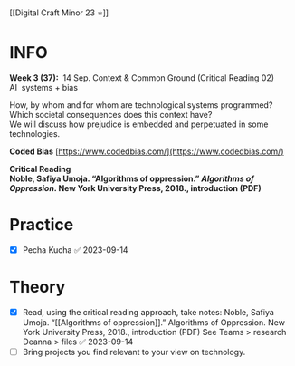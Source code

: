 
[[Digital Craft Minor 23 ⭐]]

# INFO

**Week 3 (37):**  14 Sep. Context & Common Ground (Critical Reading 02)
AI  systems + bias

How, by whom and for whom are technological systems programmed? Which societal consequences does this context have?  
We will discuss how prejudice is embedded and perpetuated in some technologies.

**Coded Bias** [https://www.codedbias.com/](https://www.codedbias.com/)

**Critical Reading  
Noble, Safiya Umoja. “Algorithms of oppression.” *Algorithms of Oppression*. New York University Press, 2018., introduction (PDF)**

# Practice

- [x] Pecha Kucha ✅ 2023-09-14

# Theory

- [x] Read, using the critical reading approach, take notes: Noble, Safiya Umoja. “[[Algorithms of oppression]].” Algorithms of Oppression. New York University Press, 2018., introduction (PDF) See Teams > research Deanna > files ✅ 2023-09-14
- [ ]  Bring projects you find relevant to your view on technology.
